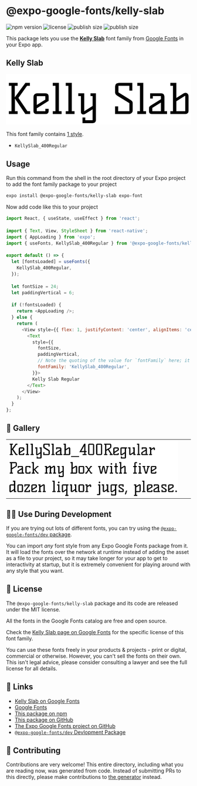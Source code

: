 # @expo-google-fonts/kelly-slab

![npm version](https://flat.badgen.net/npm/v/@expo-google-fonts/kelly-slab)
![license](https://flat.badgen.net/github/license/expo/google-fonts)
![publish size](https://flat.badgen.net/packagephobia/install/@expo-google-fonts/kelly-slab)
![publish size](https://flat.badgen.net/packagephobia/publish/@expo-google-fonts/kelly-slab)

This package lets you use the [**Kelly Slab**](https://fonts.google.com/specimen/Kelly+Slab) font family from [Google Fonts](https://fonts.google.com/) in your Expo app.

## Kelly Slab

![Kelly Slab](./font-family.png)

This font family contains [1 style](#-gallery).

- `KellySlab_400Regular`

## Usage

Run this command from the shell in the root directory of your Expo project to add the font family package to your project
```sh
expo install @expo-google-fonts/kelly-slab expo-font
```

Now add code like this to your project
```js
import React, { useState, useEffect } from 'react';

import { Text, View, StyleSheet } from 'react-native';
import { AppLoading } from 'expo';
import { useFonts, KellySlab_400Regular } from '@expo-google-fonts/kelly-slab';

export default () => {
  let [fontsLoaded] = useFonts({
    KellySlab_400Regular,
  });

  let fontSize = 24;
  let paddingVertical = 6;

  if (!fontsLoaded) {
    return <AppLoading />;
  } else {
    return (
      <View style={{ flex: 1, justifyContent: 'center', alignItems: 'center' }}>
        <Text
          style={{
            fontSize,
            paddingVertical,
            // Note the quoting of the value for `fontFamily` here; it expects a string!
            fontFamily: 'KellySlab_400Regular',
          }}>
          Kelly Slab Regular
        </Text>
      </View>
    );
  }
};

```

## 🔡 Gallery


||||
|-|-|-|
|![KellySlab_400Regular](./KellySlab_400Regular.ttf.png)||||


## 👩‍💻 Use During Development

If you are trying out lots of different fonts, you can try using the [`@expo-google-fonts/dev` package](https://github.com/expo/google-fonts/tree/master/font-packages/dev#readme).

You can import *any* font style from any Expo Google Fonts package from it. It will load the fonts
over the network at runtime instead of adding the asset as a file to your project, so it may take longer
for your app to get to interactivity at startup, but it is extremely convenient
for playing around with any style that you want.

## 📖 License

The `@expo-google-fonts/kelly-slab` package and its code are released under the MIT license.

All the fonts in the Google Fonts catalog are free and open source.

Check the [Kelly Slab page on Google Fonts](https://fonts.google.com/specimen/Kelly+Slab) for the specific license of this font family.

You can use these fonts freely in your products & projects - print or digital, commercial or otherwise. However, you can't sell the fonts on their own. This isn't legal advice, please consider consulting a lawyer and see the full license for all details.

## 🔗 Links

- [Kelly Slab on Google Fonts](https://fonts.google.com/specimen/Kelly+Slab)
- [Google Fonts](https://fonts.google.com/)
- [This package on npm](https://www.npmjs.com/package/@expo-google-fonts/kelly-slab)
- [This package on GitHub](https://github.com/expo/google-fonts/tree/master/font-packages/kelly-slab)
- [The Expo Google Fonts project on GitHub](https://github.com/expo/google-fonts)
- [`@expo-google-fonts/dev` Devlopment Package](https://github.com/expo/google-fonts/tree/master/font-packages/dev)

## 🤝 Contributing

Contributions are very welcome! This entire directory, including what you are reading now, was generated from code. Instead of submitting PRs to this directly, please make contributions to [the generator](https://github.com/expo/google-fonts/tree/master/packages/generator) instead.
